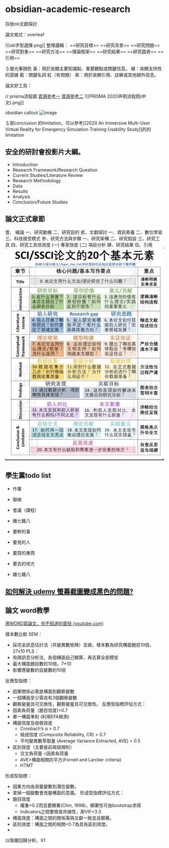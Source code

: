 # obsidian-academic-research
存放ob文獻探討

論文格式：overleaf

![[ob字型選擇.png]]
整理邏輯：
==研究目標==
==研究背景==
==研究問題==
==研究對象==
==研究方法==
==理論框架==
==研究結果==
==研究圖表==
==引用==

＄螢光筆顏色
黃：用於突顯主要知識點、重要觀點或關鍵信息。
綠：突顯支持性的證據
藍：關鍵名詞
紅（有問題）
紫：用於突顯引用、註解或其他額外信息。


論文好工具：

// prisma流程圖
[資源參考一](https://wycswimming.blogspot.com/2022/12/PRISMAflowdiagram.html)
[資源參考二](https://mengte.online/archives/13104)
![[PRISMA 2020声明流程图(中文).png]]



obsidian callout
![image](https://forum.obsidian.md/uploads/default/original/3X/7/e/7e01227e6203044edce77bf50c2ded4fe0f0d194.png)


＄寫conclusion 的limitation，可以參考[[2020 An Immersive Multi-User Virtual Reality for Emergency Simulation Training Usability Study]]的的limitation


## 安全的研討會投影片大綱。
- Introduction
- Research Framework/Research Question
- Current Studies/Literature Review
- Research Methodology
- Data
- Results
- Analysis
- Conclusion/Future Studies
## 論文正式章節
壹、 緒論
一、研究動機
二、研究目的
貳、文獻探討
一、資訊素養
二、數位學習
三、科技接受模式
參、研究方法與步驟
一、研究架構
二、研究假設
三、研究工具
四、研究工具信效度
(一) 專家效度
(二) 項目分析
肆、研究結果
伍、引用
![upgit_20240516_1715837183.png](https://raw.githubusercontent.com/kcwc1029/obsidian-upgit-image/main/2024/05/upgit_20240516_1715837183.png)

## 學生黨todo list
- 作業
- 聯絡
- 會議（課程）
- 雜七雜八

- 要幹的事
- 要見的人
- 要買的東西
- 要去的地方
- 雜七雜八


## [如何解決 udemy 螢幕截圖變成黑色的問題?](https://softnshare.com/awesomescreenshotandudemyblackscreenissue/)



## 論文 word教學
[用WORD寫論文，你不知道的密技 (youtube.com)](https://www.youtube.com/watch?v=gQ7K2hSHqcg)













樣本數比較
SEM：
- 採完全訊息估計法（共變異數矩陣）去做，樣本數為研究構面題目10倍，27x10
PLS：
- 有限訊息分析法，各個構面自己顯算，再去算全部模型
- 最大構面題目數的10倍，7*10
- 影響應變數的自變數的10倍



反應型指標：
- 因果關係必需是構面到觀察變數
- 一個構面至少需具有3個觀察變數  
- 觀察變量具可交換性，觀察變量具可交換性。
反應型指標評估方式：
- 因素負荷量（題目信度)>0.7 
- 單一構面準則 (利用EFA檢測)
- 構面信度及收斂效度
	- Cronbach’s α > 0.7
	- 組成信度 (Composite Reliability, CR) > 0.7
	- 平均變異數萃取量  (Average Variance Extracted, AVE) > 0.5
- 區別效度（主要是前兩個規則）
	- 交叉負荷量 <因素負荷量
	- AVE>構面相關的平方(Fornell and Larcker criteria)
	- HTMT

形成型指標：
- 因果方向由測量變數到潛在變數。
- 拿掉一個變數會改變構面的意義。
形成型指標評估方式：
- 題目效度
	- 權重>0.2而且要顯著(Chin, 1998)，顯著性可由bootstrap求得
	- Indicators之間要檢查共線性，即VIF<3.3
- 構面效度：構面之間的關係需與文獻一致並且顯著。
- 區別效度：構面之間的相關<0.7為具有區別效度。
- 







以階層回歸分析，X1
